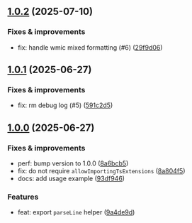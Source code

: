 ## [1.0.2](https://github.com/webpod/ingrid/compare/v1.0.1...v1.0.2) (2025-07-10)

### Fixes & improvements
* fix: handle wmic mixed formatting (#6) ([29f9d06](https://github.com/webpod/ingrid/commit/29f9d06727efbcfc21b46376ca4c676032cd3b61))

## [1.0.1](https://github.com/webpod/ingrid/compare/v1.0.0...v1.0.1) (2025-06-27)

### Fixes & improvements
* fix: rm debug log (#5) ([591c2d5](https://github.com/webpod/ingrid/commit/591c2d54d172e634bd81ea576e45992a248b744b))

## [1.0.0](https://github.com/webpod/ingrid/compare/undefined...v1.0.0) (2025-06-27)

### Fixes & improvements
* perf: bump version to 1.0.0 ([8a6bcb5](https://github.com/webpod/ingrid/commit/8a6bcb54378d4efdc27ecf318cb286ad767ba422))
* fix: do not require `allowImportingTsExtensions` ([8a804f5](https://github.com/webpod/ingrid/commit/8a804f5ad71e5f9a2c71b40ced7a8be31ab63036))
* docs: add usage example ([93df946](https://github.com/webpod/ingrid/commit/93df946629a1f3439a6dd7855e798ad4da2be559))

### Features
* feat: export `parseLine` helper ([9a4de9d](https://github.com/webpod/ingrid/commit/9a4de9d01b433601ac6a22dab7db31f5ca8cc73f))
